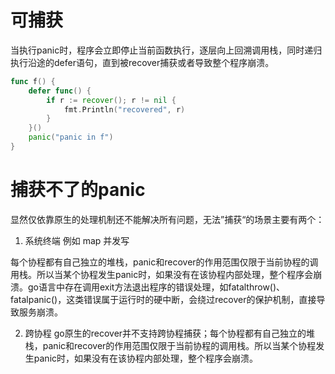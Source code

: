# 可捕获

当执行panic时，程序会立即停止当前函数执行，逐层向上回溯调用栈，同时递归执行沿途的defer语句，直到被recover捕获或者导致整个程序崩溃。

```go
func f() {
  	defer func() {
		if r := recover(); r != nil {
  	  	  	fmt.Println("recovered", r)
		}
	}()
	panic("panic in f")
}
```

# 捕获不了的panic
显然仅依靠原生的处理机制还不能解决所有问题，无法”捕获“的场景主要有两个：

1. 系统终端
例如 map 并发写

每个协程都有自己独立的堆栈，panic和recover的作用范围仅限于当前协程的调用栈。所以当某个协程发生panic时，如果没有在该协程内部处理，整个程序会崩溃。go语言中存在调用exit方法退出程序的错误处理，如fatalthrow()、fatalpanic()，这类错误属于运行时的硬中断，会绕过recover的保护机制，直接导致服务崩溃。

2. 跨协程
go原生的recover并不支持跨协程捕获；每个协程都有自己独立的堆栈，panic和recover的作用范围仅限于当前协程的调用栈。所以当某个协程发生panic时，如果没有在该协程内部处理，整个程序会崩溃。
